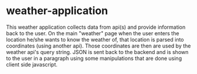# weather-application
This weather application collects data from api(s) and provide information back to the user.
On the main "weather" page when the user enters the location he/she wants to know the weather of,
that location is parsed into coordinates (using another api). Those coordinates are then are used
by the weather api's query string. JSON is sent back to the backend and is shown to the user in a
paragraph using some manipulations that are done using client side javascript.
